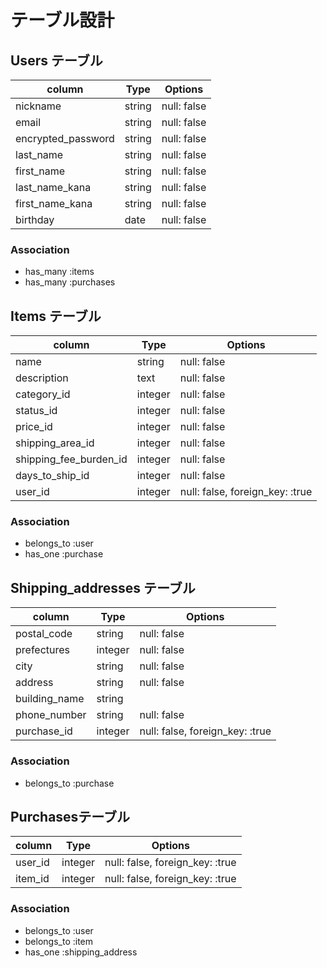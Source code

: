 # テーブル設計

## Users テーブル

| column              | Type   | Options     |
|---------------------|--------|-------------|
| nickname            | string | null: false |
| email               | string | null: false |
| encrypted_password  | string | null: false |
| last_name           | string | null: false |
| first_name          | string | null: false |
| last_name_kana      | string | null: false |
| first_name_kana     | string | null: false |
| birthday            | date   | null: false |


### Association

- has_many   :items
- has_many   :purchases

## Items テーブル

| column                  | Type    | Options                                      |
|-------------------------|---------|----------------------------------------------|
| name                    | string  | null: false                                  |
| description             | text    | null: false                                  |
| category_id             | integer | null: false                                  |
| status_id               | integer | null: false                                  |
| price_id                | integer | null: false                                  |
| shipping_area_id        | integer | null: false                                  |
| shipping_fee_burden_id  | integer | null: false                                  |
| days_to_ship_id         | integer | null: false                                  |
| user_id                 | integer | null: false, foreign_key: :true              |

### Association

- belongs_to :user
- has_one    :purchase

## Shipping_addresses テーブル

| column               | Type    | Options                         |
|----------------------|---------|---------------------------------|
| postal_code          | string  | null: false                     |
| prefectures          | integer | null: false                     |
| city                 | string  | null: false                     |
| address              | string  | null: false                     |
| building_name        | string  |                                 |
| phone_number         | string  | null: false                     |
| purchase_id          | integer | null: false, foreign_key: :true |

### Association

- belongs_to :purchase

## Purchasesテーブル

| column                | Type    | Options                         |
|-----------------------|---------|---------------------------------|
| user_id               | integer | null: false, foreign_key: :true |
| item_id               | integer | null: false, foreign_key: :true |

### Association

- belongs_to :user
- belongs_to :item
- has_one    :shipping_address


